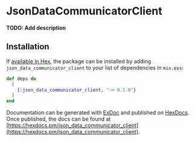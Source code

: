 # JsonDataCommunicatorClient

**TODO: Add description**

## Installation

If [available in Hex](https://hex.pm/docs/publish), the package can be installed
by adding `json_data_communicator_client` to your list of dependencies in `mix.exs`:

```elixir
def deps do
  [
    {:json_data_communicator_client, "~> 0.1.0"}
  ]
end
```

Documentation can be generated with [ExDoc](https://github.com/elixir-lang/ex_doc)
and published on [HexDocs](https://hexdocs.pm). Once published, the docs can
be found at [https://hexdocs.pm/json_data_communicator_client](https://hexdocs.pm/json_data_communicator_client).

